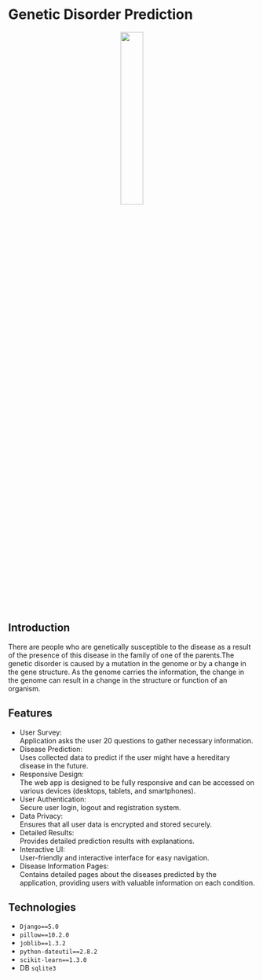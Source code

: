 # Genetic Disorder Prediction
<div align="center">
<img width="30%" src="https://github.com/eltarawy/GP_GeneticDisorderPrediction_DjangoProject/assets/88985073/8efeb195-ac10-40d1-8357-0e94b0735d76">
</div>





## Introduction
There are people who are genetically susceptible to the disease as a result of the presence of this disease in the family of one of the parents.The genetic disorder is caused by a mutation in the genome or by a change in the gene structure. As the genome carries the information, the change in the genome can result in a change in the structure or function of an organism. 


## Features
- User Survey:<br>
Application asks the user 20 questions to gather necessary information.
- Disease Prediction:<br>
Uses collected data to predict if the user might have a hereditary disease in the future.
- Responsive Design:<br>
The web app is designed to be fully responsive and can be accessed on various devices (desktops, tablets, and smartphones).
- User Authentication:<br>
Secure user login, logout and registration system.
- Data Privacy:<br>
Ensures that all user data is encrypted and stored securely.
- Detailed Results:<br>
Provides detailed prediction results with explanations.
- Interactive UI:<br>
User-friendly and interactive interface for easy navigation.
- Disease Information Pages:<br>
Contains detailed pages about the diseases predicted by the application, providing users with valuable information on each condition.

## Technologies
- `Django==5.0`
- `pillow==10.2.0`
- `joblib==1.3.2`
- `python-dateutil==2.8.2`
- `scikit-learn==1.3.0`
- DB `sqlite3`





